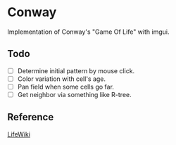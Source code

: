 # Conway
Implementation of Conway's "Game Of Life" with imgui.

## Todo
- [ ] Determine initial pattern by mouse click.
- [ ] Color variation with cell's age.
- [ ] Pan field when some cells go far.
- [ ] Get neighbor via something like R-tree.

## Reference
[LifeWiki](https://conwaylife.com/wiki/)
